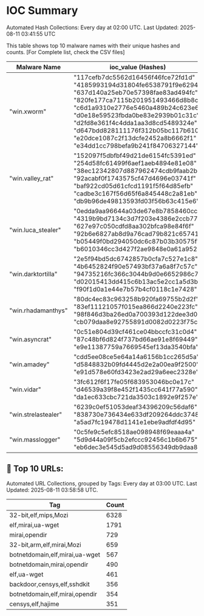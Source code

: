 # IOC Summary

Automated Hash Collections: Every day at 02:00 UTC. Last Updated: 2025-08-11 03:41:55 UTC

This table shows top 10 malware names with their unique hashes and counts. [For Complete list, check the CSV files]

| Malware Name | ioc_value (Hashes) | Count |
|--------------|--------------------|-------|
|  "win.xworm" |  "117cefb7dc5562d16456f46fce72fd1d"<br> "4185993194d31804fe6538791f9e6294"<br> "637d140a25eb70e57398fae83ad494fc"<br> "820fe177ca7115b201951493466d8b8c"<br> "c6d1a9310e2776e5460a489b24c623e6"<br> "d0e18e59523fbda0be83e2939b01c31c"<br> "d2fd8e361f4c4dda1aa3d8cd5489324e"<br> "d647bdd828111176f312b05bc117b610"<br> "e20dce1087c2f13dcfe2452a8b6662f1"<br> "e34dd1cc798befa9b241f84706327144" | 10 |
|  "win.valley_rat" |  "152097f5dbfbf49d21de6154fc5391ed"<br> "254d58fc61499f6aef1aeb4894e81e08"<br> "38ec12342807d887962474cdb9faab2b"<br> "92acabf0f1743575cf47d4696e03741f"<br> "baf922cd05d61cfcd1191f5f64d85efb"<br> "cadbe3c167f56d65f6a845448c2a81eb"<br> "db9b96de49813593fd03f56b63c415e6" | 7 |
|  "win.luca_stealer" |  "0edda9aa96644a03de67e8b7858460cc"<br> "4319b9bd7134c3d7f203e4386e2ccb77"<br> "627e97c050cdfd8aa302bfca98e84f6f"<br> "92b6e6827ab8d9a76cad79b821c65741"<br> "b05449f0bd294050dc6c87b03b30575f"<br> "b6010346cc3d427f2ae9848e0a61a952" | 6 |
|  "win.darktortilla" |  "2e5f94bd5dc6742857b0cfa7c527e1c8"<br> "4b6452824f90e57493bf37a6a8f7c57c"<br> "94735216fc366c3044b9d0e6652986c7"<br> "d02015413dd415c6b13ac5e2cc1a5d3b"<br> "f90f1d0a1e44e7b57b4cf0118c1e7428" | 5 |
|  "win.rhadamanthys" |  "80dc4ec83c963258b920fa69755b2d2f"<br> "83ef11121057f015ea866d2240e223fc"<br> "98f846d3ba26ed0a700393d122dee3d0"<br> "cb079daa8e92755891d0082d0223f75c" | 4 |
|  "win.asyncrat" |  "0c51e804d39cf461ce04bbccfc31c0d4"<br> "87c48bf6d824f737bd66ae91e8f69449"<br> "e9e11387759a7669545ef13da3540bfa" | 3 |
|  "win.amadey" |  "cdd5ee08ce5e64a14a6156b1cc265d5a"<br> "d5848832b09fd4445d2e2a00ea9f2500"<br> "e91d578e60fd3423e2ad29a6eec2328e" | 3 |
|  "win.vidar" |  "3fc612f6f17fe05f683953046bc0e17c"<br> "d46539a39f8e452f1435cc641f77a590"<br> "da1ec633cbc721da3503c1892e9f257e" | 3 |
|  "win.strelastealer" |  "6239c0ef51053deaf34396209c56daf6"<br> "838730e736434e633df209264ddc3748"<br> "a5ad7fc19478d1141e1ebe9adfdf4d95" | 3 |
|  "win.masslogger" |  "0c5fe9c5efc8518ae098948f69eaaa4a"<br> "5d9d44a09f5cb2efccc92456c1b6b675"<br> "eb6dec3e545d5ad9d08556349db9daa8" | 3 |

<!-- url_summary_start -->
## 🔗 Top 10 URLs:

Automated URL Collections, grouped by Tags: Every day at 03:00 UTC. Last Updated: 2025-08-11 03:58:58 UTC.

| Tag | Count |
|-----|-------|
| 32-bit,elf,mips,Mozi | 6328 |
| elf,mirai,ua-wget | 1791 |
| mirai,opendir | 729 |
| 32-bit,arm,elf,mirai,Mozi | 659 |
| botnetdomain,elf,mirai,ua-wget | 567 |
| botnetdomain,mirai,opendir | 490 |
| elf,ua-wget | 461 |
| backdoor,censys,elf,sshdkit | 356 |
| botnetdomain,elf,mirai,opendir | 354 |
| censys,elf,hajime | 351 |
<!-- url_summary_end -->
